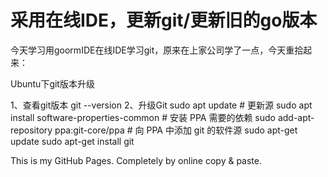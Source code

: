 # 采用在线IDE，更新git/更新旧的go版本

今天学习用goormIDE在线IDE学习git，原来在上家公司学了一点，今天重拾起来：


Ubuntu下git版本升级

1、查看git版本
git --version
2、升级Git
sudo apt update  # 更新源
sudo apt install software-properties-common # 安装 PPA 需要的依赖
sudo add-apt-repository ppa:git-core/ppa    # 向 PPA 中添加 git 的软件源
sudo apt-get update
sudo apt-get install git


This is my GitHub Pages.
Completely by online copy & paste.

